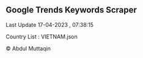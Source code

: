 

## Google Trends Keywords Scraper 
 
Last Update 17-04-2023 , 07:38:15

Country List :
VIETNAM.json



© Abdul Muttaqin 
